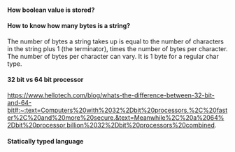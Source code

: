 #### How boolean value is stored?

#### How to know how many bytes is a string?
The number of bytes a string takes up is equal to the number of characters in the string plus 1 (the terminator), times the number of bytes per character. The number of bytes per character can vary. It is 1 byte for a regular char type.

#### 32 bit vs 64 bit processor
https://www.hellotech.com/blog/whats-the-difference-between-32-bit-and-64-bit#:~:text=Computers%20with%2032%2Dbit%20processors,%2C%20faster%2C%20and%20more%20secure.&text=Meanwhile%2C%20a%2064%2Dbit%20processor,billion%2032%2Dbit%20processors%20combined.

#### Statically typed language